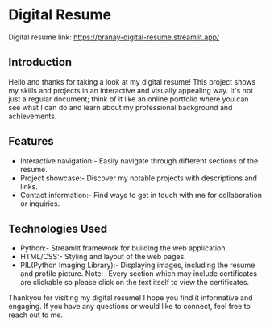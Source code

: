 # Digital Resume
Digital resume link: https://pranay-digital-resume.streamlit.app/

## Introduction
Hello and thanks for taking a look at my digital resume! This project shows my skills and projects in an interactive and visually appealing way.
It's not just a regular document; think of it like an online portfolio where you can see what I can do and learn about my professional background and achievements.

## Features
- Interactive navigation:- Easily navigate through different sections of the resume.
- Project showcase:- Discover my notable projects with descriptions and links.
- Contact information:- Find ways to get in touch with me for collaboration or inquiries.

## Technologies Used
- Python:- Streamlit framework for building the web application.
- HTML/CSS:- Styling and layout of the web pages.
- PIL(Python Imaging Library):- Displaying images, including the resume and profile picture.
Note:- Every section which may include certificates are clickable so please click on the text itself to view the certificates.

Thankyou for visiting my digital resume! I hope you find it informative and engaging.
If you have any questions or would like to connect, feel free to reach out to me.
